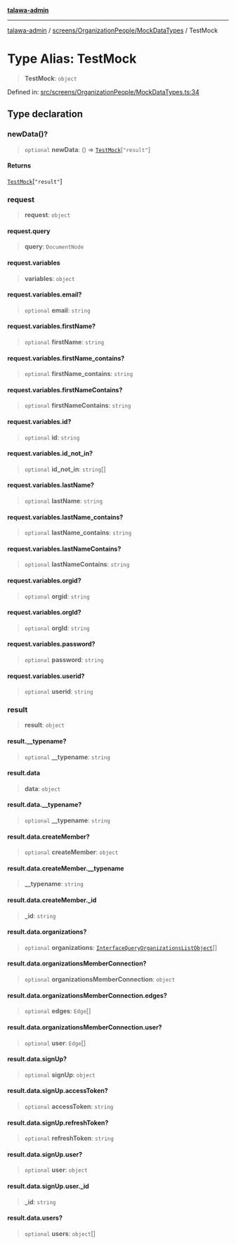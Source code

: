 [**talawa-admin**](../../../../README.md)

***

[talawa-admin](../../../../README.md) / [screens/OrganizationPeople/MockDataTypes](../README.md) / TestMock

# Type Alias: TestMock

> **TestMock**: `object`

Defined in: [src/screens/OrganizationPeople/MockDataTypes.ts:34](https://github.com/bint-Eve/talawa-admin/blob/bb9ac170c0ec806cc5423650a66bbe110c3af5d9/src/screens/OrganizationPeople/MockDataTypes.ts#L34)

## Type declaration

### newData()?

> `optional` **newData**: () => [`TestMock`](TestMock.md)\[`"result"`\]

#### Returns

[`TestMock`](TestMock.md)\[`"result"`\]

### request

> **request**: `object`

#### request.query

> **query**: `DocumentNode`

#### request.variables

> **variables**: `object`

#### request.variables.email?

> `optional` **email**: `string`

#### request.variables.firstName?

> `optional` **firstName**: `string`

#### request.variables.firstName\_contains?

> `optional` **firstName\_contains**: `string`

#### request.variables.firstNameContains?

> `optional` **firstNameContains**: `string`

#### request.variables.id?

> `optional` **id**: `string`

#### request.variables.id\_not\_in?

> `optional` **id\_not\_in**: `string`[]

#### request.variables.lastName?

> `optional` **lastName**: `string`

#### request.variables.lastName\_contains?

> `optional` **lastName\_contains**: `string`

#### request.variables.lastNameContains?

> `optional` **lastNameContains**: `string`

#### request.variables.orgid?

> `optional` **orgid**: `string`

#### request.variables.orgId?

> `optional` **orgId**: `string`

#### request.variables.password?

> `optional` **password**: `string`

#### request.variables.userid?

> `optional` **userid**: `string`

### result

> **result**: `object`

#### result.\_\_typename?

> `optional` **\_\_typename**: `string`

#### result.data

> **data**: `object`

#### result.data.\_\_typename?

> `optional` **\_\_typename**: `string`

#### result.data.createMember?

> `optional` **createMember**: `object`

#### result.data.createMember.\_\_typename

> **\_\_typename**: `string`

#### result.data.createMember.\_id

> **\_id**: `string`

#### result.data.organizations?

> `optional` **organizations**: [`InterfaceQueryOrganizationsListObject`](../../../../utils/interfaces/interfaces/InterfaceQueryOrganizationsListObject.md)[]

#### result.data.organizationsMemberConnection?

> `optional` **organizationsMemberConnection**: `object`

#### result.data.organizationsMemberConnection.edges?

> `optional` **edges**: `Edge`[]

#### result.data.organizationsMemberConnection.user?

> `optional` **user**: `Edge`[]

#### result.data.signUp?

> `optional` **signUp**: `object`

#### result.data.signUp.accessToken?

> `optional` **accessToken**: `string`

#### result.data.signUp.refreshToken?

> `optional` **refreshToken**: `string`

#### result.data.signUp.user?

> `optional` **user**: `object`

#### result.data.signUp.user.\_id

> **\_id**: `string`

#### result.data.users?

> `optional` **users**: `object`[]
